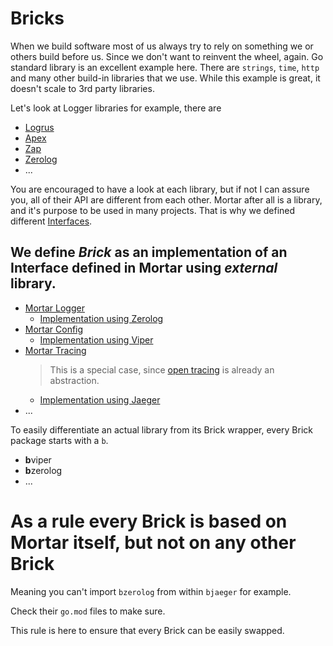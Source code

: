# Bricks

When we build software most of us always try to rely on something we or others build before us.
Since we don't want to reinvent the wheel, again. Go standard library is an excellent example here.
There are `strings`, `time`, `http` and many other build-in libraries that we use.
While this example is great, it doesn't scale to 3rd party libraries.

Let's look at Logger libraries for example, there are

- [Logrus](https://github.com/sirupsen/logrus)
- [Apex](https://github.com/apex/log)
- [Zap](https://github.com/uber-go/zap)
- [Zerolog](https://github.com/rs/zerolog)
- ...

You are encouraged to have a look at each library, but if not I can assure you, all of their API are different from each other.
Mortar after all is a library, and it's purpose to be used in many projects.
That is why we defined different [Interfaces](../interfaces).

## We define *Brick* as an implementation of an Interface defined in Mortar using *external* library. 

- [Mortar Logger](https://github.com/go-masonry/mortar/blob/master/interfaces/log/interfaces.go) 
    - [Implementation using Zerolog](https://github.com/go-masonry/bzerolog)
- [Mortar Config](https://github.com/go-masonry/mortar/blob/master/interfaces/cfg/interfaces.go)
    - [Implementation using Viper](https://github.com/go-masonry/bviper)
- [Mortar Tracing](https://github.com/go-masonry/mortar/blob/master/interfaces/trace/interfaces.go)
    > This is a special case, since [open tracing](https://github.com/opentracing/opentracing-go) is already an abstraction. 
    - [Implementation using Jaeger](https://github.com/go-masonry/bjaeger)
- ...

To easily differentiate an actual library from its Brick wrapper, every Brick package starts with a `b`.

- **b**viper
- **b**zerolog
- ...

# As a rule every Brick is based on Mortar itself, but not on any other Brick

Meaning you can't import `bzerolog` from within `bjaeger` for example.

Check their `go.mod` files to make sure.

This rule is here to ensure that every Brick can be easily swapped.